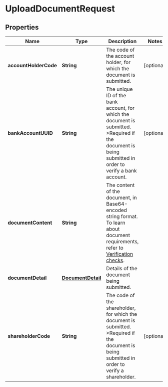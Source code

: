 

# UploadDocumentRequest


## Properties

| Name | Type | Description | Notes |
|------------ | ------------- | ------------- | -------------|
|**accountHolderCode** | **String** | The code of the account holder, for which the document is submitted. |  [optional] |
|**bankAccountUUID** | **String** | The unique ID of the bank account, for which the document is submitted. &gt;Required if the document is being submitted in order to verify a bank account. |  [optional] |
|**documentContent** | **String** | The content of the document, in Base64-encoded string format.  To learn about document requirements, refer to [Verification checks](https://docs.adyen.com/marketplaces-and-platforms/classic/verification-checks). |  |
|**documentDetail** | [**DocumentDetail**](DocumentDetail.md) | Details of the document being submitted. |  |
|**shareholderCode** | **String** | The code of the shareholder, for which the document is submitted. &gt;Required if the document is being submitted in order to verify a shareholder. |  [optional] |



